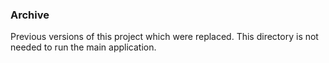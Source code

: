 ### Archive

Previous versions of this project which were replaced.
This directory is not needed to run the main application.